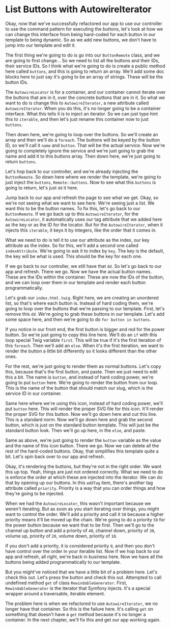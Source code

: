 # List Buttons with AutowireIterator

Okay, now that we've successfully refactored our app to use our controller to
use the command pattern for executing the buttons, let's look at how we can
change this interface from being hard-coded for each button in our template to
being dynamic. So as we add new buttons, we don't have to jump into our
template and edit it.

The first thing we're going to do is go into our `ButtonRemote` class, and we
are going to first change... So we need to list all the buttons and their IDs,
their service IDs. So I think what we're going to do is create a public method
here called `buttons`, and this is going to return an array. We'll add some doc
blocks here to just say it's going to be an array of strings. These will be the
button IDs.

The `AutowireLocator` is for a container, and our container cannot iterate over
the buttons that are in it, over the concrete buttons that are in it. So what
we want to do is change this to `AutowireIterator`, a new attribute called
`AutowireIterator`. When you do this, it's no longer going to be a container
interface. What this tells it is to inject an iterator. So we can just type
hint this to `iterable`, and then let's just rename this container now to just
`buttons`.

Then down here, we're going to loop over the buttons. So we'll create an array
and then we'll do a `foreach`. The buttons will be keyed by the button ID, so
we'll call it `name` and `button`. That will be the actual service. Now we're
going to completely ignore the service and we're just going to grab the name
and add it to this buttons array. Then down here, we're just going to return
`buttons`.

Let's hop back to our controller, and we're already injecting the `ButtonRemote`.
So down here where we render the template, we're going to just inject the
`buttons`, `Remote::buttons`. Now to see what this `buttons` is going to return,
let's just `dd` it here.

Jump back to our app and refresh the page to see what we get. Okay, so we're
not seeing what we want to see here. We're seeing just a list. We want this to
be the button names. To fix this, let's go back to our `ButtonRemote`. If we go
back up to this `AutowireIterator`, for the `AutowireLocator`, it automatically
uses our tag attribute that we added here as the key or as the ID for the
locator. But for the `AutowireIterator`, when it injects this `iterable`, it
keys it by integers, like the order that it comes in.

What we need to do is tell it to use our attribute as the index, our key
attribute as the index. So for this, we'll add a second one called
`indexAttribute`. We're going to ask it to index by `key`. The key is the
default, the key will be what is used. This should be the key for each one.

If we go back to our controller, we still have that `dd`. So let's go back to
our app and refresh. There we go. Now we have the actual button names. These
are the IDs within the container. These are now the IDs of the button, and we
can loop over them in our template and render each button programmatically.

Let's grab our `index.html.twig`. Right here, we are creating an unordered
list, so that's where each button is. Instead of hard coding them, we're going
to loop over the buttons that we're passing to our template. First, let's
remove this `dd`. We're going to grab these buttons in our template. Let's add
some space here, and then we're going to do `for button in buttons`.

If you notice in our front end, the first button is bigger and red for the
power button. So we're just going to copy this line here. We'll do an `if` with
this loop special Twig variable `first`. This will be true if it's the first
iteration of this `foreach`. Then we'll add an `else`. When it's the first
iteration, we want to render the button a little bit differently so it looks
different than the other ones.

For the rest, we're just going to render them as normal buttons. Let's copy
this, because that's the first button, and paste. Then we just need to edit
this a bit. The name is `button`, and instead of hard coding power, we're going
to put `button` here. We're going to render the button from our loop. This is
the name of the button that should match our slug, which is the service ID in
our container.

Same here where we're using this icon, instead of hard coding power, we'll put
`button` here. This will render the proper SVG file for this icon. It'll render
the proper SVG for this button. Now we'll go down here and cut this line. This
is a standard norm. Now we'll go down here and grab the second button, which is
just on the standard button template. This will just be the standard button
look. Then we'll go up here, in the `else`, and paste.

Same as above, we're just going to render the `button` variable as the value
and the name of this icon button. There we go. Now we can delete all the rest
of the hard-coded buttons. Okay, that simplifies this template quite a bit.
Let's spin back over to our app and refresh.

Okay, it's rendering the buttons, but they're not in the right order. We want
this up top. Yeah, things are just not ordered correctly. What we need to do is
enforce the order at which these are injected into the iterator. We can do that
by opening up our buttons. In this `addTag` item, there's another tag attribute
called `priority`. Priority is a way that you can order things and how they're
going to be injected.

When we had the `AutowireLocator`, this wasn't important because we weren't
iterating. But as soon as you start iterating over things, you might want to
control the order. We'll add a priority and call it `50` because a higher
priority means it'll be moved up the chain. We're going to do a priority `50`
for the power button because we want that to be first. Then we'll go to the
channel up button and add a priority of `40`, channel down, priority of `30`,
volume up, priority of `20`, volume down, priority of `10`.

If you don't add a priority, it is considered priority `0`, and then you don't
have control over the order in your iterable list. Now if we hop back to our
app and refresh, all right, we're back in business here. Now we have all the
buttons being added programmatically to our template.

But you might've noticed that we have a little bit of a problem here. Let's
check this out. Let's press the button and check this out. Attempted to call
undefined method `get` of class `RewindableGenerator`. First, `RewindableGenerator`
is the iterator that Symfony injects. It's a special wrapper around a
traversable, iterable element.

The problem here is when we refactored to use `AutowireIterator`, we no longer
have that container. So this is the failure here. It's calling `get` on something
that doesn't have a `get` method because it's no longer a container. In the next
chapter, we'll fix this and get our app working again.


